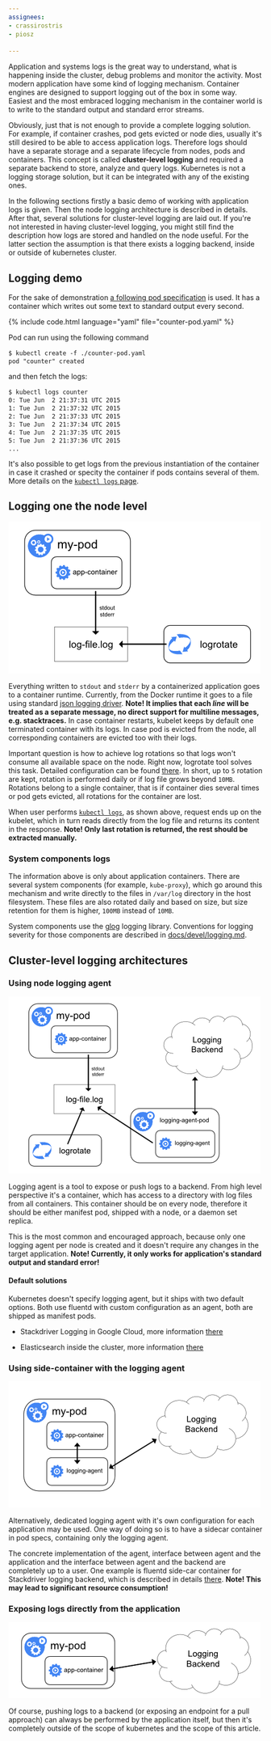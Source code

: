 ```yaml
---
assignees:
- crassirostris
- piosz

---
```


Application and systems logs is the great way to understand, what is happening inside the cluster, debug problems and monitor the activity. Most modern application have some kind of logging mechanism. Container engines are designed to support logging out of the box in some way. Easiest and the most embraced logging mechanism in the container world is to write to the standard output and standard error streams.

Obviously, just that is not enough to provide a complete logging solution. For example, if container crashes, pod gets evicted or node dies, usually it's still desired to be able to access application logs. Therefore logs should have a separate storage and a separate lifecycle from nodes, pods and containers. This concept is called __cluster-level logging__ and required a separate backend to store, analyze and query logs. Kubernetes is not a logging storage solution, but it can be integrated with any of the existing ones.

In the following sections firstly a basic demo of working with application logs is given. Then the node logging architecture is described in details. After that, several solutions for cluster-level logging are laid out. If you're not interested in having cluster-level logging, you might still find the description how logs are stored and handled on the node useful. For the latter section the assumption is that there exists a logging backend, inside or outside of kubernetes cluster.

## Logging demo

For the sake of demonstration [a following pod specification](/docs/user-guide/logging/counter-pod.yaml) is used. It has a container which writes out some text to standard output every second.

{% include code.html language="yaml" file="counter-pod.yaml" %}

Pod can run using the following command

```shell
$ kubectl create -f ./counter-pod.yaml
pod "counter" created
```

and then fetch the logs:

```shell
$ kubectl logs counter
0: Tue Jun  2 21:37:31 UTC 2015
1: Tue Jun  2 21:37:32 UTC 2015
2: Tue Jun  2 21:37:33 UTC 2015
3: Tue Jun  2 21:37:34 UTC 2015
4: Tue Jun  2 21:37:35 UTC 2015
5: Tue Jun  2 21:37:36 UTC 2015
...
```

It's also possible to get logs from the previous instantiation of the container in case it crashed or specity the container if pods contains several of them. More details on the [`kubectl logs` page](/docs/user-guide/kubectl/kubectl_logs).

## Logging one the node level

![Node level logging](/images/docs/user-guide/logging/logging-node-level.png)

Everything written to `stdout` and `stderr` by a containerized application goes to a container runtime. Currently, from the Docker runtime it goes to a file using standard [json logging driver](https://docs.docker.com/engine/admin/logging/overview). __Note! It implies that each _line_ will be treated as a separate message, no direct support for multiline messages, e.g. stacktraces.__ In case container restarts, kubelet keeps by default one terminated container with its logs. In case pod is evicted from the node, all corresponding containers are evicted too with their logs.

Important question is how to achieve log rotations so that logs won't consume all available space on the node. Right now, logrotate tool solves this task. Detailed configuration can be found [there](https://github.com/kubernetes/kubernetes/blob/release-1.5/cluster/gce/gci/configure-helper.sh#L96). In short, up to `5` rotation are kept, rotation is performed daily or if log file grows beyond `10MB`. Rotations belong to a single container, that is if container dies several times or pod gets evicted, all rotations for the container are lost.

When user performs [`kubectl logs`](/docs/user-guide/kubectl/kubectl_logs), as shown above, request ends up on the kubelet, which in turn reads directly from the log file and returns its content in the response. __Note! Only last rotation is returned, the rest should be extracted manually.__

### System components logs

The information above is only about application containers. There are several system components (for example, `kube-proxy`), which go around this mechanism and write directly to the files in `/var/log` directory in the host filesystem. These files are also rotated daily and based on size, but size retention for them is higher, `100MB` instead of `10MB`.

System components use the [glog](https://godoc.org/github.com/golang/glog) logging library. Conventions for logging severity for those components are described in [docs/devel/logging.md](https://github.com/kubernetes/kubernetes/tree/{{page.githubbranch}}/docs/devel/logging.md).

## Cluster-level logging architectures

### Using node logging agent

![Using node level logging agent](/images/docs/user-guide/logging/logging-with-node-agent.png)

Logging agent is a tool to expose or push logs to a backend. From high level perspective it's a container, which has access to a directory with log files from all containers. This container should be on every node, therefore it should be either manifest pod, shipped with a node, or a daemon set replica.

This is the most common and encouraged approach, because only one logging agent per node is created and it doesn't require any changes in the target application. __Note! Currently, it only works for application's standard output and standard error!__

#### Default solutions

Kubernetes doesn't specify logging agent, but it ships with two default options. Both use fluentd with custom configuration as an agent, both are shipped as manifest pods.

* Stackdriver Logging in Google Cloud, more information [there](/docs/user-guide/logging/sdl)

* Elasticsearch inside the cluster, more information [there](/docs/user-guide/logging/elasticsearch)

### Using side-container with the logging agent

![Using side-container with the logging agent](/images/docs/user-guide/logging/logging-with-sidecar.png)

Alternatively, dedicated logging agent with it's own configuration for each application may be used. One way of doing so is to have a sidecar container in pod specs, containing only the logging agent.

The concrete implementation of the agent, interface between agent and the application and the interface between agent and the backend are completely up to a user. One example is fluentd side-car container for Stackdriver logging backend, which is described in details [there](https://github.com/kubernetes/contrib/tree/b70447aa59ea14468f4cd349760e45b6a0a9b15d/logging/fluentd-sidecar-gcp). __Note! This may lead to significant resource consumption!__

### Exposing logs directly from the application

![Exposing logs directly from the application](/images/docs/user-guide/logging/logging-from-application.png)

Of course, pushing logs to a backend (or exposing an endpoint for a pull approach) can always be performed by the application itself, but then it's completely outside of the scope of kubernetes and the scope of this article.
